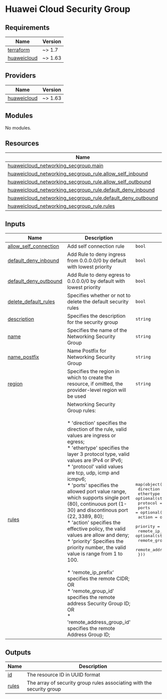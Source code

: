 # Huawei Cloud Security Group
<!-- BEGIN_TF_DOCS -->
## Requirements

| Name | Version |
|------|---------|
| <a name="requirement_terraform"></a> [terraform](#requirement\_terraform) | ~> 1.7 |
| <a name="requirement_huaweicloud"></a> [huaweicloud](#requirement\_huaweicloud) | ~> 1.63 |

## Providers

| Name | Version |
|------|---------|
| <a name="provider_huaweicloud"></a> [huaweicloud](#provider\_huaweicloud) | ~> 1.63 |

## Modules

No modules.

## Resources

| Name | Type |
|------|------|
| [huaweicloud_networking_secgroup.main](https://registry.terraform.io/providers/huaweicloud/huaweicloud/latest/docs/resources/networking_secgroup) | resource |
| [huaweicloud_networking_secgroup_rule.allow_self_inbound](https://registry.terraform.io/providers/huaweicloud/huaweicloud/latest/docs/resources/networking_secgroup_rule) | resource |
| [huaweicloud_networking_secgroup_rule.allow_self_outbound](https://registry.terraform.io/providers/huaweicloud/huaweicloud/latest/docs/resources/networking_secgroup_rule) | resource |
| [huaweicloud_networking_secgroup_rule.default_deny_inbound](https://registry.terraform.io/providers/huaweicloud/huaweicloud/latest/docs/resources/networking_secgroup_rule) | resource |
| [huaweicloud_networking_secgroup_rule.default_deny_outbound](https://registry.terraform.io/providers/huaweicloud/huaweicloud/latest/docs/resources/networking_secgroup_rule) | resource |
| [huaweicloud_networking_secgroup_rule.rules](https://registry.terraform.io/providers/huaweicloud/huaweicloud/latest/docs/resources/networking_secgroup_rule) | resource |

## Inputs

| Name | Description | Type | Default | Required |
|------|-------------|------|---------|:--------:|
| <a name="input_allow_self_connection"></a> [allow\_self\_connection](#input\_allow\_self\_connection) | Add self connection rule | `bool` | `true` | no |
| <a name="input_default_deny_inbound"></a> [default\_deny\_inbound](#input\_default\_deny\_inbound) | Add Rule to deny ingress from 0.0.0.0/0 by default with lowest priority | `bool` | `true` | no |
| <a name="input_default_deny_outbound"></a> [default\_deny\_outbound](#input\_default\_deny\_outbound) | Add Rule to deny egress to 0.0.0.0/0 by default with lowest priority | `bool` | `false` | no |
| <a name="input_delete_default_rules"></a> [delete\_default\_rules](#input\_delete\_default\_rules) | Specifies whether or not to delete the default security rules | `bool` | `true` | no |
| <a name="input_description"></a> [description](#input\_description) | Specifies the description for the security group | `string` | `null` | no |
| <a name="input_name"></a> [name](#input\_name) | Specifies the name of the Networking Security Group | `string` | n/a | yes |
| <a name="input_name_postfix"></a> [name\_postfix](#input\_name\_postfix) | Name Postfix for Networking Security Group | `string` | `null` | no |
| <a name="input_region"></a> [region](#input\_region) | Specifies the region in which to create the resource, if omitted, the provider-level region will be used | `string` | `null` | no |
| <a name="input_rules"></a> [rules](#input\_rules) | Networking Security Group rules:<br><br>   * 'direction' specifies the direction of the rule, valid values are ingress or egress;<br>   * 'ethertype' specifies the layer 3 protocol type, valid values are IPv4 or IPv6;<br>   * 'protocol' valid values are tcp, udp, icmp and icmpv6;<br>   * 'ports' specifies the allowed port value range, which supports single port (80), continuous port (1-30) and discontinous port (22, 3389, 80);<br>   * 'action' specifies the effective policy, the valid values are allow and deny;<br>   * 'priority' Specifies the priority number, the valid value is range from 1 to 100.<br><br>   * 'remote\_ip\_prefix' specifies the remote CIDR;<br>   OR<br>   * 'remote\_group\_id' specifies the remote address Security Group ID;<br>   OR<br>   * 'remote\_address\_group\_id' specifies the remote Address Group ID; | <pre>map(object({<br>    direction               = string<br>    ethertype               = optional(string, "IPv4")<br>    protocol                = optional(string, null)<br>    ports                   = optional(string, null)<br>    action                  = optional(string, "allow")<br>    priority                = optional(number, null)<br>    remote_ip_prefix        = optional(string, null)<br>    remote_group_id         = optional(string, null)<br>    remote_address_group_id = optional(string, null)<br>  }))</pre> | n/a | yes |

## Outputs

| Name | Description |
|------|-------------|
| <a name="output_id"></a> [id](#output\_id) | The resource ID in UUID format |
| <a name="output_rules"></a> [rules](#output\_rules) | The array of security group rules associating with the security group |
<!-- END_TF_DOCS -->